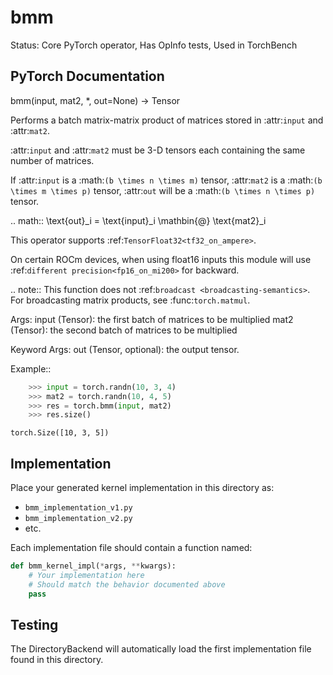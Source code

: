 # bmm

Status: Core PyTorch operator, Has OpInfo tests, Used in TorchBench

## PyTorch Documentation

bmm(input, mat2, *, out=None) -> Tensor

Performs a batch matrix-matrix product of matrices stored in :attr:`input`
and :attr:`mat2`.

:attr:`input` and :attr:`mat2` must be 3-D tensors each containing
the same number of matrices.

If :attr:`input` is a :math:`(b \times n \times m)` tensor, :attr:`mat2` is a
:math:`(b \times m \times p)` tensor, :attr:`out` will be a
:math:`(b \times n \times p)` tensor.

.. math::
    \text{out}_i = \text{input}_i \mathbin{@} \text{mat2}_i

This operator supports :ref:`TensorFloat32<tf32_on_ampere>`.

On certain ROCm devices, when using float16 inputs this module will use :ref:`different precision<fp16_on_mi200>` for backward.

.. note:: This function does not :ref:`broadcast <broadcasting-semantics>`.
          For broadcasting matrix products, see :func:`torch.matmul`.

Args:
    input (Tensor): the first batch of matrices to be multiplied
    mat2 (Tensor): the second batch of matrices to be multiplied

Keyword Args:
    out (Tensor, optional): the output tensor.

Example::

```python
    >>> input = torch.randn(10, 3, 4)
    >>> mat2 = torch.randn(10, 4, 5)
    >>> res = torch.bmm(input, mat2)
    >>> res.size()
```
    torch.Size([10, 3, 5])

## Implementation

Place your generated kernel implementation in this directory as:
- `bmm_implementation_v1.py`
- `bmm_implementation_v2.py`
- etc.

Each implementation file should contain a function named:
```python
def bmm_kernel_impl(*args, **kwargs):
    # Your implementation here
    # Should match the behavior documented above
    pass
```

## Testing

The DirectoryBackend will automatically load the first implementation file found in this directory.
